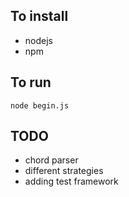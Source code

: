 ## To install

  * nodejs
  * npm

## To run

    node begin.js

## TODO

  * chord parser
  * different strategies
  * adding test framework

